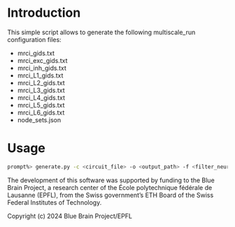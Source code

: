 # Introduction
This simple script allows to generate the following multiscale_run configuration files:
* mrci_gids.txt    
* mrci_exc_gids.txt
* mrci_inh_gids.txt 
* mrci_L1_gids.txt  
* mrci_L2_gids.txt  
* mrci_L3_gids.txt 
* mrci_L4_gids.txt  
* mrci_L5_gids.txt 
* mrci_L6_gids.txt    
* node_sets.json


# Usage
```bash
prompt%> generate.py -c <circuit_file> -o <output_path> -f <filter_neuron> -n <neuron_population_name>
```

The development of this software was supported by funding to the Blue Brain Project, a research center of the École polytechnique fédérale de Lausanne (EPFL), from the Swiss government’s ETH Board of the Swiss Federal Institutes of Technology.

Copyright (c) 2024 Blue Brain Project/EPFL
